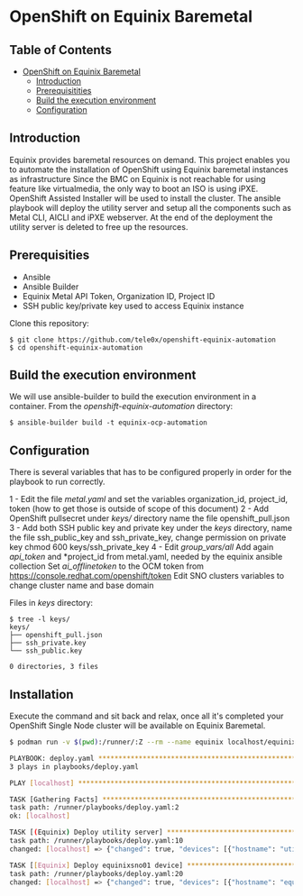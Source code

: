 # OpenShift on Equinix Baremetal

## Table of Contents

<!-- TOC -->

- [OpenShift on Equinix Baremetal](#openshift-equinix-baremetal)
  - [Introduction](#introduction)
  - [Prerequisitities](#prerequisities)
  - [Build the execution environment](#build-execution-environment)
  - [Configuration](#configuration)

<!-- TOC -->

## Introduction

Equinix provides baremetal resources on demand. This project enables you to automate the installation of OpenShift using Equinix baremetal instances as infrastructure
Since the BMC on Equinix is not reachable for using feature like virtualmedia, the only way to boot an ISO is using iPXE. OpenShift Assisted Installer will be used to install the cluster.
The ansible playbook will deploy the utility server and setup all the components such as Metal CLI, AICLI and iPXE webserver. At the end of the deployment the utility server is deleted to free up the resources.

## Prerequisities

   - Ansible
   - Ansible Builder
   - Equinix Metal API Token, Organization ID, Project ID
   - SSH public key/private key used to access Equinix instance

Clone this repository:

```
$ git clone https://github.com/tele0x/openshift-equinix-automation
$ cd openshift-equinix-automation
```

## Build the execution environment

We will use ansible-builder to build the execution environment in a container.
From the *openshift-equinix-automation* directory:

```
$ ansible-builder build -t equinix-ocp-automation
```

## Configuration

There is several variables that has to be configured properly in order for the playbook to run correctly.

1 - Edit the file *metal.yaml* and set the variables organization_id, project_id, token (how to get those is outside of scope of this document)
2 - Add OpenShift pullsecret under *keys/* directory name the file openshift_pull.json
3 - Add both SSH public key and private key under the *keys* directory, name the file ssh_public_key and ssh_private_key, change permission on private key chmod 600 keys/ssh_private_key
4 - Edit *group_vars/all*
    Add again *api_token* and *project_id from metal.yaml, needed by the equinix ansible collection
    Set *ai_offlinetoken* to the OCM token from https://console.redhat.com/openshift/token 
    Edit SNO clusters variables to change cluster name and base domain

Files in *keys* directory:
```
$ tree -l keys/
keys/
├── openshift_pull.json
├── ssh_private.key
└── ssh_public.key

0 directories, 3 files
```

## Installation

Execute the command and sit back and relax, once all it's completed your OpenShift Single Node cluster will be available on Equinix Baremetal.

```bash
$ podman run -v $(pwd):/runner/:Z --rm --name equinix localhost/equinix-ocp-automation ansible-playbook -vv --ssh-common-args='-o StrictHostKeyChecking=no' -i localhost playbooks/deploy.yaml

PLAYBOOK: deploy.yaml **********************************************************
3 plays in playbooks/deploy.yaml

PLAY [localhost] ***************************************************************

TASK [Gathering Facts] *********************************************************
task path: /runner/playbooks/deploy.yaml:2
ok: [localhost]

TASK [(Equinix) Deploy utility server] *****************************************
task path: /runner/playbooks/deploy.yaml:10
changed: [localhost] => {"changed": true, "devices": [{"hostname": "utility", "id": "5303f1f3-7c47-4f23-bbf5-dddbeccf85da", "ip_addresses": [{"address": "147.28.148.195", "address_family": 4, "public": true}, {"address": "2604:1380:4641:f200::5", "address_family": 6, "public": true}, {"address": "10.70.65.5", "address_family": 4, "public": false}], "locked": false, "private_ipv4": "10.70.65.5", "public_ipv4": "147.28.148.195", "public_ipv6": "2604:1380:4641:f200::5", "state": "active", "tags": []}]}

TASK [[Equinix] Deploy equinixsno01 device] ************************************
task path: /runner/playbooks/deploy.yaml:20
changed: [localhost] => {"changed": true, "devices": [{"hostname": "equinixsno01", "id": "84dc7661-121b-4128-a81e-927188cc6bda", "ip_addresses": [{"address": "147.28.149.213", "address_family": 4, "public": true}, {"address": "2604:1380:4641:f200::1", "address_family": 6, "public": true}, {"address": "10.70.65.1", "address_family": 4, "public": false}], "locked": false, "private_ipv4": "10.70.65.1", "public_ipv4": "147.28.149.213", "public_ipv6": "2604:1380:4641:f200::1", "state": "active", "tags": []}]}
```
